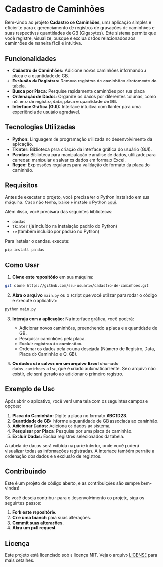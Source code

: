 # Cadastro de Caminhões

Bem-vindo ao projeto **Cadastro de Caminhões**, uma aplicação simples e eficiente para o gerenciamento de registros de gravações de caminhões e suas respectivas quantidades de GB (Gigabytes). Este sistema permite que você registre, visualize, busque e exclua dados relacionados aos caminhões de maneira fácil e intuitiva.

## Funcionalidades

- **Cadastro de Caminhões:** Adicione novos caminhões informando a placa e a quantidade de GB.
- **Exclusão de Registros:** Remova registros de caminhões diretamente da tabela.
- **Busca por Placa:** Pesquise rapidamente caminhões por sua placa.
- **Ordenação de Dados:** Organize os dados por diferentes colunas, como número de registro, data, placa e quantidade de GB.
- **Interface Gráfica (GUI):** Interface intuitiva com tkinter para uma experiência de usuário agradável.

## Tecnologias Utilizadas

- **Python:** Linguagem de programação utilizada no desenvolvimento da aplicação.
- **Tkinter:** Biblioteca para criação da interface gráfica do usuário (GUI).
- **Pandas:** Biblioteca para manipulação e análise de dados, utilizado para carregar, manipular e salvar os dados em formato Excel.
- **Regex:** Expressões regulares para validação do formato da placa do caminhão.

## Requisitos

Antes de executar o projeto, você precisa ter o Python instalado em sua máquina. Caso não tenha, baixe e instale o Python [aqui](https://www.python.org/downloads/).

Além disso, você precisará das seguintes bibliotecas:

- `pandas`
- `tkinter` (já incluído na instalação padrão do Python)
- `re` (também incluído por padrão no Python)

Para instalar o pandas, execute:

```bash
pip install pandas
```

## Como Usar

1. **Clone este repositório** em sua máquina:

```bash
git clone https://github.com/seu-usuario/cadastro-de-caminhoes.git
```

2. **Abra o arquivo** `main.py` ou o script que você utilizar para rodar o código e execute o aplicativo:

```bash
python main.py
```

3. **Interaja com a aplicação:** Na interface gráfica, você poderá:

   - Adicionar novos caminhões, preenchendo a placa e a quantidade de GB.
   - Pesquisar caminhões pela placa.
   - Excluir registros de caminhões.
   - Ordenar os dados pela coluna desejada (Número de Registro, Data, Placa do Caminhão e Q. GB).

4. **Os dados são salvos em um arquivo Excel** chamado `dados_caminhoes.xlsx`, que é criado automaticamente. Se o arquivo não existir, ele será gerado ao adicionar o primeiro registro.

## Exemplo de Uso

Após abrir o aplicativo, você verá uma tela com os seguintes campos e opções:

1. **Placa do Caminhão:** Digite a placa no formato **ABC1D23**.
2. **Quantidade de GB:** Informe a quantidade de GB associada ao caminhão.
3. **Adicionar Dados:** Adiciona os dados ao sistema.
4. **Pesquisar por Placa:** Pesquise por uma placa de caminhão.
5. **Excluir Dados:** Exclua registros selecionados da tabela.

A tabela de dados será exibida na parte inferior, onde você poderá visualizar todas as informações registradas. A interface também permite a ordenação dos dados e a exclusão de registros.

## Contribuindo

Este é um projeto de código aberto, e as contribuições são sempre bem-vindas!

Se você deseja contribuir para o desenvolvimento do projeto, siga os seguintes passos:

1. **Fork este repositório**.
2. **Crie uma branch** para suas alterações.
3. **Commit suas alterações**.
4. **Abra um pull request**.

## Licença

Este projeto está licenciado sob a licença MIT. Veja o arquivo [LICENSE](LICENSE) para mais detalhes.
